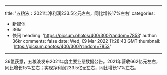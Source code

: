 
---
title: '五粮液：2021年净利润233.5亿元左右，同比增长17%左右'
categories: 
 - 新媒体
 - 36kr
 - 快讯
headimg: 'https://picsum.photos/400/300?random=7853'
author: 36kr
comments: false
date: Wed, 09 Mar 2022 11:28:43 GMT
thumbnail: 'https://picsum.photos/400/300?random=7853'
---

<div>   
36氪获悉，五粮液发布2021年度主要业绩数据公告。2021年营收662亿元左右，同比增长15%左右；实现净利润233.5亿元左右，同比增长17%左右。  
</div>
            
